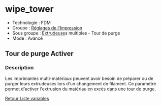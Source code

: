 # wipe_tower

* Technologie : FDM
* Groupe : [Réglages de l'Impression](../print_settings/print_settings.md)
* Sous groupe : [Extrudeuse](../printer_settings/printer_settings.md#extrudeuse)s multiples - Tour de purge
* Mode : Avancé

## Tour de purge Activer

### Description

Les imprimantes multi-matériaux peuvent avoir besoin de préparer ou de purger leurs extrudeuses lors d'un changement de filament.
Ce paramètre permet d'activer l'extrusion du matériau en excès dans une tour de purge.

[Retour Liste variables](variable_list.md)